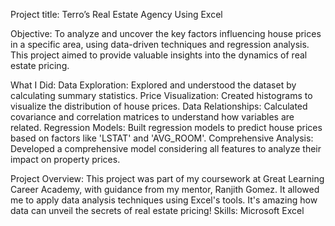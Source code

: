 Project title: Terro’s Real Estate Agency Using Excel

Objective:
To analyze and uncover the key factors influencing house prices in a specific area, using data-driven techniques and regression analysis. This project aimed to provide valuable insights into the dynamics of real estate pricing.

What I Did:
Data Exploration: Explored and understood the dataset by calculating summary statistics.
Price Visualization: Created histograms to visualize the distribution of house prices.
Data Relationships: Calculated covariance and correlation matrices to understand how variables are related.
Regression Models: Built regression models to predict house prices based on factors like 'LSTAT' and 'AVG_ROOM'.
Comprehensive Analysis: Developed a comprehensive model considering all features to analyze their impact on property prices.

Project Overview:
This project was part of my coursework at Great Learning Career Academy, with guidance from my mentor, Ranjith Gomez. It allowed me to apply data analysis techniques using Excel's tools. It's amazing how data can unveil the secrets of real estate pricing!
Skills: Microsoft Excel
